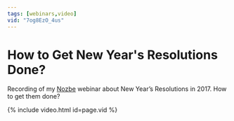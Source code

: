 ```yaml
---
tags: [webinars,video]
vid: "7og8EzO_4us"
---
```


# How to Get New Year's Resolutions Done?

Recording of my [Nozbe][n] webinar about New Year’s Resolutions in 2017. How to get them done?

{% include video.html id=page.vid %}

<!--More-->


[n]: https://nozbe.com/?a=mike